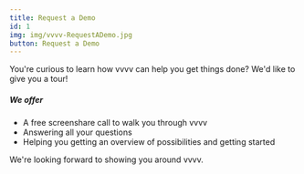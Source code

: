 ```yaml
---
title: Request a Demo
id: 1
img: img/vvvv-RequestADemo.jpg
button: Request a Demo
---
```

<p class="font-weight-bold">You're curious to learn how vvvv can help you get things done? We'd like to give you a tour!</p>

<h5 class="text-light">We offer</h5>

- A free screenshare call to walk you through vvvv
- Answering all your questions
- Helping you getting an overview of possibilities and getting started

We're looking forward to showing you around vvvv.